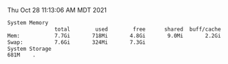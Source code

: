 Thu Oct 28 11:13:06 AM MDT 2021
```bash
System Memory
               total        used        free      shared  buff/cache   available
Mem:           7.7Gi       718Mi       4.8Gi       9.0Mi       2.2Gi       6.7Gi
Swap:          7.6Gi       324Mi       7.3Gi
System Storage
681M	.
```
